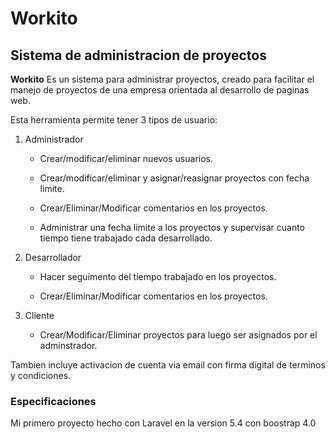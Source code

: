 # Workito

## Sistema de administracion de proyectos

**Workito** Es un sistema para administrar proyectos, creado para facilitar el manejo de proyectos de una empresa orientada al desarrollo de paginas web.

Esta herramienta permite tener 3 tipos de usuario:

1. Administrador

    - Crear/modificar/eliminar nuevos usuarios.

    - Crear/modificar/eliminar y asignar/reasignar proyectos con fecha limite.

    - Crear/Eliminar/Modificar comentarios en los proyectos.

    - Administrar una fecha limite a los proyectos y supervisar cuanto tiempo tiene trabajado cada desarrollado.

2. Desarrollador

    - Hacer seguimento del tiempo trabajado en los proyectos.

    - Crear/Eliminar/Modificar comentarios en los proyectos.

3. Cliente

    - Crear/Modificar/Eliminar proyectos para luego ser asignados por el adminstrador.

Tambien incluye activacion de cuenta via email con firma digital de terminos y condiciones.

### Especificaciones

Mi primero proyecto hecho con Laravel en la version 5.4 con boostrap 4.0